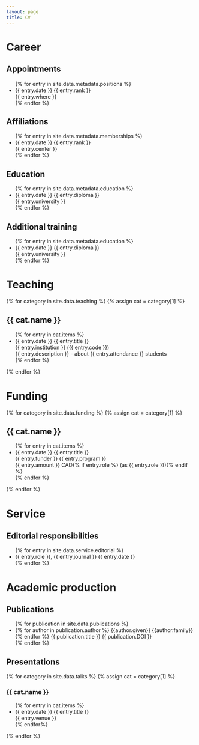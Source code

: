 ```yaml
---
layout: page
title: CV
---
```


# Career

## Appointments

<ul>
{% for entry in site.data.metadata.positions %}
    <li>
    <date>{{ entry.date }}</date>
    <role>{{ entry.rank }}</role><br />
    <place>{{ entry.where }}</place>
    </li>
{% endfor %}
</ul>

## Affiliations

<ul>
{% for entry in site.data.metadata.memberships %}
    <li>
    <date>{{ entry.date }}</date>
    <thing>{{ entry.rank }}</thing><br />
    <place>{{ entry.center }}</place>
    </li>
{% endfor %}
</ul>

## Education

<ul>
{% for entry in site.data.metadata.education %}
    <li>
    <date>{{ entry.date }}</date>
    <thing>{{ entry.diploma }}</thing><br />
    <place>{{ entry.university }}</place>
    </li>
{% endfor %}
</ul>

## Additional training

<ul>
{% for entry in site.data.metadata.education %}
    <li>
    <date>{{ entry.date }}</date>
    <thing>{{ entry.diploma }}</thing><br />
    <place>{{ entry.university }}</place>
    </li>
{% endfor %}
</ul>

# Teaching

{% for category in site.data.teaching %}
{% assign cat = category[1] %}
<h2>{{ cat.name }}</h2>

<ul>
{% for entry in cat.items %}
    <li>
        <date>{{ entry.date }}</date>
        <thing>{{ entry.title }}</thing><br />
        <place>{{ entry.institution }} ({{ entry.code }})</place><br />
        <description>{{ entry.description }} - about {{ entry.attendance }} students</description>
        <br />
    </li>
{% endfor %}
</ul>

{% endfor %}

# Funding

{% for category in site.data.funding %}
{% assign cat = category[1] %}
<h2>{{ cat.name }}</h2>

<ul>
{% for entry in cat.items %}
    <li>
        <date>{{ entry.date }}</date>
        <thing>{{ entry.title }}</thing><br />
        {{ entry.funder }}
        {{ entry.program }}
        <br />
        <amount>{{ entry.amount }} CAD</amount>{% if entry.role %} (as {{ entry.role }}){% endif %}
    </li>
{% endfor %}
</ul>

{% endfor %}

# Service

## Editorial responsibilities

<ul class="listing editorial">
{% for entry in site.data.service.editorial %}
    <li class="entry">
    <role>{{ entry.role }}</role>, <journal>{{ entry.journal }}</journal>
    <date>{{ entry.date }}</date>
    </li>
{% endfor %}
</ul>

# Academic production

## Publications

<ul>
{% for publication in site.data.publications %}
    <li>
    {% for author in publication.author %}
        {{author.given}} {{author.family}}
    {% endfor %}
    {{ publication.title }}
    {{ publication.DOI }}
    </li>
{% endfor %}
</ul>


## Presentations

{% for category in site.data.talks %}
{% assign cat = category[1] %}
<h3>{{ cat.name }}</h3>
<ul>
{% for entry in cat.items %}
    <li>
    <date>{{ entry.date }}</date>
    <thing>{{ entry.title }}</thing><br />
    <place>{{ entry.venue }}</place>
    </li>
{% endfor%}
</ul>
{% endfor %}


